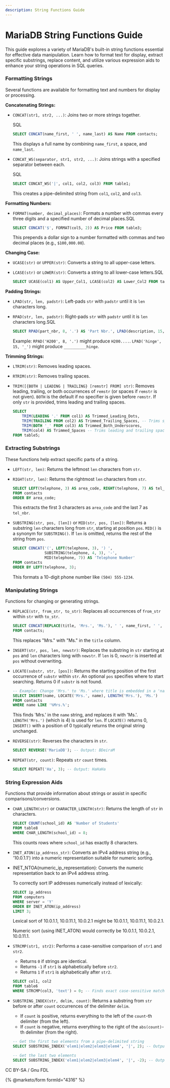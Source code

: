 ```yaml
---
description: String Functions Guide
---
```


# MariaDB String Functions Guide

This guide explores a variety of MariaDB's built-in string functions essential for effective data manipulation. Learn how to format text for display, extract specific substrings, replace content, and utilize various expression aids to enhance your string operations in SQL queries.

### Formatting Strings

Several functions are available for formatting text and numbers for display or processing.

**Concatenating Strings:**

*   `CONCAT(str1, str2, ...)`: Joins two or more strings together.

    SQL

    ```sql
    SELECT CONCAT(name_first, ' ', name_last) AS Name FROM contacts;
    ```

    This displays a full name by combining `name_first`, a space, and `name_last`.
*   `CONCAT_WS(separator, str1, str2, ...)`: Joins strings with a specified separator between each.

    SQL

    ```sql
    SELECT CONCAT_WS('|', col1, col2, col3) FROM table1;
    ```

    This creates a pipe-delimited string from `col1`, `col2`, and `col3`.

**Formatting Numbers:**

*   `FORMAT(number, decimal_places)`: Formats a number with commas every three digits and a specified number of decimal places.SQL

    ```sql
    SELECT CONCAT('$', FORMAT(col5, 2)) AS Price FROM table3;
    ```

    This prepends a dollar sign to a number formatted with commas and two decimal places (e.g., `$100,000.00`).

**Changing Case:**

* `UCASE(str)` or `UPPER(str)`: Converts a string to all upper-case letters.
*   `LCASE(str)` or `LOWER(str)`: Converts a string to all lower-case letters.SQL

    ```sql
    SELECT UCASE(col1) AS Upper_Col1, LCASE(col2) AS Lower_Col2 FROM table4;
    ```

**Padding Strings:**

* `LPAD(str, len, padstr)`: Left-pads `str` with `padstr` until it is `len` characters long.
*   `RPAD(str, len, padstr)`: Right-pads `str` with `padstr` until it is `len` characters long.SQL

    ```sql
    SELECT RPAD(part_nbr, 8, '.') AS 'Part Nbr.', LPAD(description, 15, '_') AS Description FROM catalog;
    ```

    Example: `RPAD('H200', 8, '.')` might produce `H200....`. `LPAD('hinge', 15, '_')` might produce `__________hinge`.

**Trimming Strings:**

* `LTRIM(str)`: Removes leading spaces.
* `RTRIM(str)`: Removes trailing spaces.
*   `TRIM([{BOTH | LEADING | TRAILING} [remstr] FROM] str)`: Removes leading, trailing, or both occurrences of `remstr` (or spaces if `remstr` is not given). `BOTH` is the default if no specifier is given before `remstr`. If only `str` is provided, trims leading and trailing spaces.

    ```sql
    SELECT
        TRIM(LEADING '.' FROM col1) AS Trimmed_Leading_Dots,
        TRIM(TRAILING FROM col2) AS Trimmed_Trailing_Spaces, -- Trims spaces
        TRIM(BOTH '_' FROM col3) AS Trimmed_Both_Underscores,
        TRIM(col4) AS Trimmed_Spaces -- Trims leading and trailing spaces
    FROM table5;
    ```

### Extracting Substrings

These functions help extract specific parts of a string.

* `LEFT(str, len)`: Returns the leftmost `len` characters from `str`.
*   `RIGHT(str, len)`: Returns the rightmost `len` characters from `str`.

    ```sql
    SELECT LEFT(telephone, 3) AS area_code, RIGHT(telephone, 7) AS tel_nbr
    FROM contacts
    ORDER BY area_code;
    ```

    This extracts the first 3 characters as `area_code` and the last 7 as `tel_nbr`.
*   `SUBSTRING(str, pos, [len])` or `MID(str, pos, [len])`: Returns a substring `len` characters long from `str`, starting at position `pos`. `MID()` is a synonym for `SUBSTRING()`. If `len` is omitted, returns the rest of the string from `pos`.

    ```sql
    SELECT CONCAT('(', LEFT(telephone, 3), ') ',
                  SUBSTRING(telephone, 4, 3), '-',
                  MID(telephone, 7)) AS 'Telephone Number'
    FROM contacts
    ORDER BY LEFT(telephone, 3);
    ```

    This formats a 10-digit phone number like `(504) 555-1234`.

### Manipulating Strings

Functions for changing or generating strings.

*   `REPLACE(str, from_str, to_str)`: Replaces all occurrences of `from_str` within `str` with `to_str`.

    ```sql
    SELECT CONCAT(REPLACE(title, 'Mrs.', 'Ms.'), ' ', name_first, ' ', name_last) AS Name
    FROM contacts;
    ```

    This replaces "Mrs." with "Ms." in the `title` column.
* `INSERT(str, pos, len, newstr)`: Replaces the substring in `str` starting at `pos` and `len` characters long with `newstr`. If `len` is 0, `newstr` is inserted at `pos` without overwriting.
*   `LOCATE(substr, str, [pos])`: Returns the starting position of the first occurrence of `substr` within `str`. An optional `pos` specifies where to start searching. Returns 0 if `substr` is not found.

    ```sql
    -- Example: Change 'Mrs.' to 'Ms.' where title is embedded in a 'name' column
    SELECT INSERT(name, LOCATE('Mrs.', name), LENGTH('Mrs.'), 'Ms.')
    FROM contacts
    WHERE name LIKE '%Mrs.%';
    ```

    This finds 'Mrs.' in the `name` string, and replaces it with 'Ms.'. `LENGTH('Mrs.')` (which is 4) is used for `len`. If `LOCATE()` returns 0, `INSERT()` with a position of 0 typically returns the original string unchanged.
*   `REVERSE(str)`: Reverses the characters in `str`.

    ```sql
    SELECT REVERSE('MariaDB'); -- Output: BDeiraM
    ```
*   `REPEAT(str, count)`: Repeats `str` `count` times.

    ```sql
    SELECT REPEAT('Ha', 3); -- Output: HaHaHa
    ```

### String Expression Aids

Functions that provide information about strings or assist in specific comparisons/conversions.

*   `CHAR_LENGTH(str)` or `CHARACTER_LENGTH(str)`: Returns the length of `str` in characters.

    ```sql
    SELECT COUNT(school_id) AS 'Number of Students'
    FROM table8
    WHERE CHAR_LENGTH(school_id) = 8;
    ```

    This counts rows where `school_id` has exactly 8 characters.
* `INET_ATON(ip_address_str)`: Converts an IPv4 address string (e.g., '10.0.1.1') into a numeric representation suitable for numeric sorting.
*   INET\_NTOA(numeric\_ip\_representation): Converts the numeric representation back to an IPv4 address string.

    To correctly sort IP addresses numerically instead of lexically:

    ```sql
    SELECT ip_address
    FROM computers
    WHERE server = 'Y'
    ORDER BY INET_ATON(ip_address)
    LIMIT 3;
    ```

    Lexical sort of 10.0.1.1, 10.0.11.1, 10.0.2.1 might be 10.0.1.1, 10.0.11.1, 10.0.2.1.

    Numeric sort (using INET\_ATON) would correctly be 10.0.1.1, 10.0.2.1, 10.0.11.1.
*   `STRCMP(str1, str2)`: Performs a case-sensitive comparison of `str1` and `str2`.

    * Returns `0` if strings are identical.
    * Returns `-1` if `str1` is alphabetically before `str2`.
    * Returns `1` if `str1` is alphabetically after `str2`.

    ```sql
    SELECT col1, col2
    FROM table6
    WHERE STRCMP(col3, 'text') = 0; -- Finds exact case-sensitive match for 'text'
    ```
*   `SUBSTRING_INDEX(str, delim, count)`: Returns a substring from `str` before or after `count` occurrences of the delimiter `delim`.

    * If `count` is positive, returns everything to the left of the `count`-th delimiter (from the left).
    * If `count` is negative, returns everything to the right of the `abs(count)`-th delimiter (from the right).

    ```sql
    -- Get the first two elements from a pipe-delimited string
    SELECT SUBSTRING_INDEX('elem1|elem2|elem3|elem4', '|', 2); -- Output: elem1|elem2

    -- Get the last two elements
    SELECT SUBSTRING_INDEX('elem1|elem2|elem3|elem4', '|', -2); -- Output: elem3|elem4
    ```



CC BY-SA / Gnu FDL

{% @marketo/form formId="4316" %}
